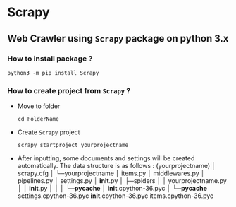 # Scrapy
## Web Crawler using `Scrapy` package on python 3.x

### How to install package ?
`python3 -m pip install Scrapy`

### How to create project from `Scrapy` ?
- Move to folder

  `cd FolderName`
- Create `Scrapy` project

  `scrapy startproject yourprojectname`
- After inputting, some documents and settings will be created automatically. The data structure is as follows :
	(yourprojectname)
	│ scrapy.cfg
	│
	└─yourprojectname
			│ items.py
			│ middlewares.py
			│ pipelines.py
			│ settings.py
			│ __init__.py
			│
			├─spiders
			│ │ yourprojectname.py
			│ │ __init__.py
			│ │
			│ └─__pycache__
			│ __init__.cpython-36.pyc
			│
			└─__pycache__
							settings.cpython-36.pyc
							__init__.cpython-36.pyc
							items.cpython-36.pyc
